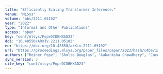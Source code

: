 ```yaml
---
title: "Efficiently Scaling Transformer Inference."
venue: "MLSys"
volume: "abs/2211.05102"
year: "2022"
type: "Informal and Other Publications"
access: "open"
key: "conf/mlsys/PopeDCDBHXAD23"
doi: "10.48550/ARXIV.2211.05102"
ee: "https://doi.org/10.48550/arXiv.2211.05102"
url: "https://proceedings.mlsys.org/paper_files/paper/2023/hash/c4be71ab8d24cdfb45e3d06dbfca2780-Abstract-mlsys2023.htm;"
authors: ["Reiner Pope", "Sholto Douglas", "Aakanksha Chowdhery", "Jacob Devlin", "James Bradbury", "Anselm Levskaya", "Jonathan Heek", "Kefan Xiao", "Shivani Agrawal", "Jeff Dean"]
sync_version: 3
cite_key: "conf/mlsys/PopeDCDBHXAD23"
---
```

